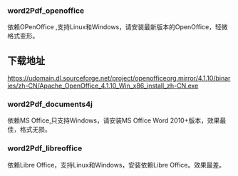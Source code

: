 ### word2Pdf_openoffice
依赖OPenOffice ,支持Linux和Windows，请安装最新版本的OpenOffice，轻微格式变形。

## 下载地址
https://udomain.dl.sourceforge.net/project/openofficeorg.mirror/4.1.10/binaries/zh-CN/Apache_OpenOffice_4.1.10_Win_x86_install_zh-CN.exe

### word2Pdf_documents4j
依赖MS Office,只支持Windows，请安装MS Office Word 2010+版本，效果最佳，格式无损。

### word2Pdf_libreoffice
依赖Libre Office，支持Linux和Windows，安装依赖Libre Office。效果最差。
